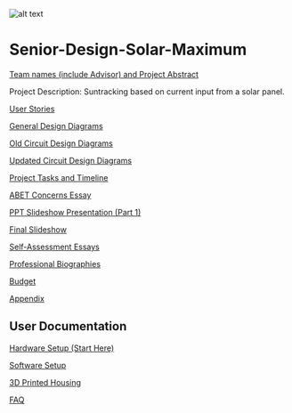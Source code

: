 
![alt text](https://github.com/cabledc/Senior-Design-Solar-Maximum/blob/main/Expo%20Slide%20Deck/Solar_Maximum_Logo.png?raw=true)
# Senior-Design-Solar-Maximum
[Team names (include Advisor) and Project Abstract](https://github.com/cabledc/Senior-Design-Solar-Maximum/blob/main/Team%20Info/Project%20and%20Group%20Members)

Project Description: Suntracking based on current input from a solar panel.

[User Stories](https://github.com/cabledc/Senior-Design/blob/main/Design/User_Stories.md)

[General Design Diagrams](https://github.com/cabledc/Senior-Design/tree/main/Design)

[Old Circuit Design Diagrams](https://github.com/cabledc/Senior-Design/tree/main/Design/Circuits)

[Updated Circuit Design Diagrams](https://github.com/cabledc/Senior-Design-Solar-Maximum/tree/main/Design/Circuits/Updated)

[Project Tasks and Timeline](https://github.com/cabledc/Senior-Design/blob/main/Planning/Tasklist.md)

[ABET Concerns Essay](https://github.com/cabledc/Senior-Design/blob/main/Planning/Constraints%20(Assignment%207))

[PPT Slideshow Presentation (Part 1)](https://youtu.be/Y3RMfyllHsM)

[Final Slideshow](https://docs.google.com/presentation/d/1W2lsvOgBEtwCP_O_Z_gjLA5nCKRydTqi8DpXf8fchjA/edit#slide=id.p)

[Self-Assessment Essays](https://github.com/cabledc/Senior-Design/tree/main/Team%20Info/Individual%20Capstone%20Assessments)

[Professional Biographies](https://github.com/cabledc/Senior-Design/tree/main/Biographies)

[Budget](https://github.com/cabledc/Senior-Design/blob/main/Planning/Budget)

[Appendix](https://github.com/cabledc/Senior-Design/blob/main/Planning/Appendix.md)

## User Documentation
[Hardware Setup (Start Here)](https://github.com/cabledc/Senior-Design-Solar-Maximum/blob/main/User%20Documentation/Hardware%20Setup.md)  

[Software Setup](https://github.com/cabledc/Senior-Design-Solar-Maximum/blob/main/User%20Documentation/Software%20Setup.md)  

[3D Printed Housing](https://github.com/cabledc/Senior-Design-Solar-Maximum/blob/main/User%20Documentation/3D%20Printed%20Housing%20Setup.md)  

[FAQ](https://github.com/cabledc/Senior-Design-Solar-Maximum/blob/main/User%20Documentation/FAQ.md)

